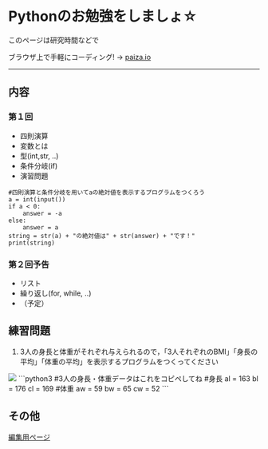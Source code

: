 # Pythonのお勉強をしましょ☆  
このページは研究時間などで

ブラウザ上で手軽にコーディング! → [paiza.io](https://paiza.io/ja)  
* * *
## 内容  
### 第１回  
- 四則演算  
- 変数とは  
- 型(int,str, ..)  
- 条件分岐(if)  
- 演習問題  
```python3
#四則演算と条件分岐を用いてaの絶対値を表示するプログラムをつくろう
a = int(input())
if a < 0:
    answer = -a
else:
    answer = a
string = str(a) + "の絶対値は" + str(answer) + "です！"
print(string)
```  
### 第２回予告
- リスト  
- 繰り返し(for, while, ..)
- （予定）


## 練習問題 
1. 3人の身長と体重がそれぞれ与えられるので，「3人それぞれのBMI」「身長の平均」「体重の平均」を表示するプログラムをつくってください  
<img src="https://latex.codecogs.com/gif.latex?\textup{BMI}&space;=&space;\frac{\textup{weight[kg]}}{(\textup{height[m]})^2}"/>  
```python3
#3人の身長・体重データはこれをコピペしてね
#身長
al = 163
bl = 176
cl = 169
#体重
aw = 59
bw = 65
cw = 52
```

## その他

 [編集用ページ](https://github.com/Ray-mech/learnPython/edit/master/index.md)  
